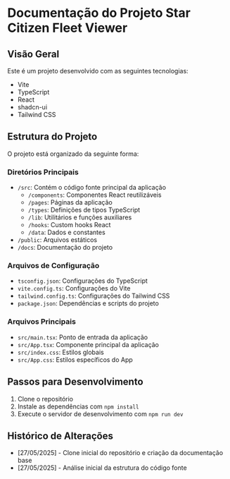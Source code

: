 # Documentação do Projeto Star Citizen Fleet Viewer

## Visão Geral
Este é um projeto desenvolvido com as seguintes tecnologias:
- Vite
- TypeScript
- React
- shadcn-ui
- Tailwind CSS

## Estrutura do Projeto
O projeto está organizado da seguinte forma:

### Diretórios Principais
- `/src`: Contém o código fonte principal da aplicação
  - `/components`: Componentes React reutilizáveis
  - `/pages`: Páginas da aplicação
  - `/types`: Definições de tipos TypeScript
  - `/lib`: Utilitários e funções auxiliares
  - `/hooks`: Custom hooks React
  - `/data`: Dados e constantes
- `/public`: Arquivos estáticos
- `/docs`: Documentação do projeto

### Arquivos de Configuração
- `tsconfig.json`: Configurações do TypeScript
- `vite.config.ts`: Configurações do Vite
- `tailwind.config.ts`: Configurações do Tailwind CSS
- `package.json`: Dependências e scripts do projeto

### Arquivos Principais
- `src/main.tsx`: Ponto de entrada da aplicação
- `src/App.tsx`: Componente principal da aplicação
- `src/index.css`: Estilos globais
- `src/App.css`: Estilos específicos do App

## Passos para Desenvolvimento
1. Clone o repositório
2. Instale as dependências com `npm install`
3. Execute o servidor de desenvolvimento com `npm run dev`

## Histórico de Alterações
- [27/05/2025] - Clone inicial do repositório e criação da documentação base
- [27/05/2025] - Análise inicial da estrutura do código fonte 